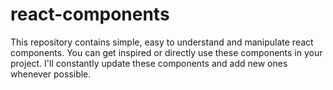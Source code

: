 # react-components
This repository contains simple, easy to understand and manipulate react components. You can get inspired or directly use these components in your project. I'll constantly update these components and add new ones whenever possible.
